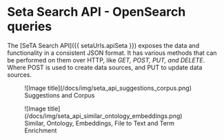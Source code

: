 # Seta Search API - OpenSearch queries

The [SeTA Search API]({{ setaUrls.apiSeta }}) exposes the data and functionality in a consistent JSON format. It has various methods that can be performed on them over HTTP, like *GET, POST, PUT, and DELETE*. Where POST is used to create data sources, and PUT to update data sources.

<figure markdown>
![Image title](/docs/img/seta_api_suggestions_corpus.png)
<figcaption>Suggestions and Corpus </figcaption>
</figure>


<figure markdown>
![Image title](/docs/img/seta_api_similar_ontology_embeddings.png)
<figcaption>Similar, Ontology, Embeddings, File to Text and Term Enrichment</figcaption>
</figure>